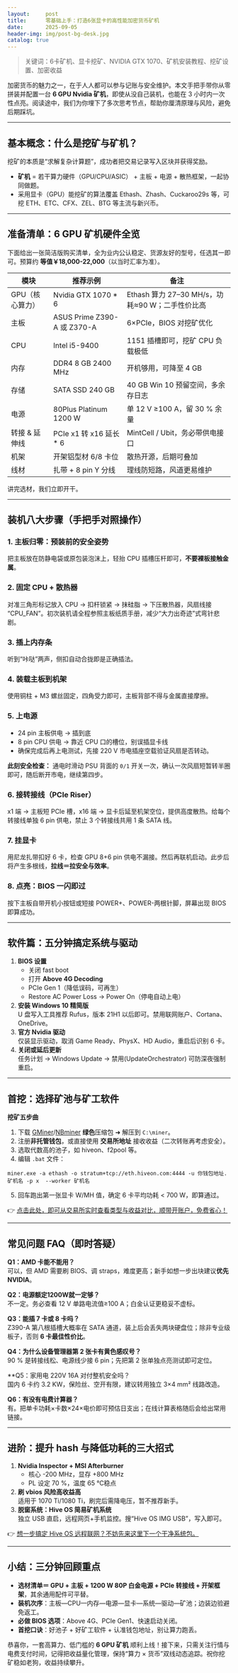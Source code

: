 ```yaml
---
layout:     post
title:      零基础上手：打造6张显卡的高性能加密货币矿机
date:       2025-09-05
header-img: img/post-bg-desk.jpg
catalog: true
---
```


> 关键词：6卡矿机、显卡挖矿、NVIDIA GTX 1070、矿机安装教程、挖矿设置、加密收益

加密货币的魅力之一，在于人人都可以参与记账与安全维护。本文手把手带你从零拼装并配置一台 **6 GPU Nvidia 矿机**，即使从没自己装机，也能在 3 小时内一次性点亮。阅读途中，我们为你埋下了多次思考节点，帮助你厘清原理与风险，避免后期踩坑。

---

## 基本概念：什么是挖矿与矿机？

挖矿的本质是“求解复杂计算题”，成功者把交易记录写入区块并获得奖励。  
- **矿机** = 若干算力硬件（GPU/CPU/ASIC） + 主板 + 电源 + 散热框架，一起协同做题。  
- 采用显卡（GPU）能挖矿的算法覆盖 Ethash、Zhash、Cuckaroo29s 等，可挖 ETH、ETC、CFX、ZEL、BTG 等主流与新兴币。

---

## 准备清单：6 GPU 矿机硬件全览

下面给出一张简洁版购买清单，全为业内公认稳定、货源友好的型号，任选其一即可。预算约 **等值￥18,000-22,000**（以当时汇率为准）。

| 模块 | 推荐示例 | 备注 |
| --- | --- | --- |
| GPU（核心算力） | Nvidia GTX 1070 * 6 | Ethash 算力 27–30 MH/s，功耗≈90 W；二手性价比高 |
| 主板 | ASUS Prime Z390-A 或 Z370-A | 6×PCIe，BIOS 对挖矿优化 |
| CPU | Intel i5-9400 | 1151 插槽即可，挖矿 CPU 负载极低 |
| 内存 | DDR4 8 GB 2400 MHz | 开机够用，可降至 4 GB |
| 存储 | SATA SSD 240 GB | 40 GB Win 10 预留空间，多余存日志 |
| 电源 | 80Plus Platinum 1200 W | 单 12 V ≥100 A，留 30 % 余量 |
| 转接 & 延伸线 | PCIe x1 转 x16 延长 * 6 | MintCell / Ubit，务必带供电接口 |
| 机架 | 开架铝型材 6/8 卡位 | 散热开源，后期可叠加 |
| 线材 | 扎带 + 8 pin Y 分线 | 理线防短路，风道更易维护 |

讲完选材，我们立即开干。

---

## 装机八大步骤（手把手对照操作）

### 1. 主板归零：预装前的安全姿势  
把主板放在防静电袋或原包装泡沫上，轻抬 CPU 插槽压杆即可，**不要裸板接触金属**。

### 2. 固定 CPU + 散热器  
对准三角形标记放入 CPU → 扣杆锁紧 → 抹硅脂 → 下压散热器，风扇线接 “CPU_FAN”。初次装机请全程参照主板纸质手册，减少“大力出奇迹”式弯针悲剧。

### 3. 插上内存条  
听到“咔哒”两声，侧扣自动合拢即是正确插法。

### 4. 装载主板到机架  
使用铜柱 + M3 螺丝固定，四角受力即可，主板背部不得与金属直接摩擦。

### 5. 上电源  
- 24 pin 主板供电 → 插到底  
- 8 pin CPU 供电 → 靠近 CPU 口的槽位，别误插显卡线  
- 确保完成后再上电测试，先接 220 V 市电插座空载验证风扇是否转动。

**此刻安全检查：** 通电时滑动 PSU 背面的 `0/1` 开关一次，确认一次风扇短暂转半圈即可，随后断开市电，继续第四步。

### 6. 接转接线（PCIe Riser）  
x1 端 → 主板短 PCIe 槽，x16 端 → 显卡后延至机架空位，提供高度散热。给每个转接线单独 6 pin 供电，禁止 3 个转接线共用 1 条 SATA 线。

### 7. 挂显卡  
用尼龙扎带扣好 6 卡，检查 GPU 8+6 pin 供电不漏接。然后再联机启动。此步后将产生多根线，**拉线＝拉安全与效率**。

### 8. 点亮：BIOS 一闪即过  
按下主板自带开机小按钮或短接 POWER+、POWER-两根针脚，屏幕出现 BIOS 即算成功。

---

## 软件篇：五分钟搞定系统与驱动

1. **BIOS 设置**  
   - 关闭 fast boot  
   - 打开 **Above 4G Decoding**  
   - PCIe Gen 1（降低误码，可再生）  
   - Restore AC Power Loss → Power On（停电自动上电）
2. **安装 Windows 10 精简版**  
   U 盘写入工具推荐 Rufus，版本 21H1 以后即可。禁用联网账户、Cortana、OneDrive。
3. **官方 Nvidia 驱动**  
   仅装显示驱动，取消 Game Ready、PhysX、HD Audio，重启后识别 6 卡。
4. **关闭或延后更新**  
   任务计划 → Windows Update → 禁用(UpdateOrchestrator) 可防深夜强制重启。

---

## 首挖：选择矿池与矿工软件

**挖矿五步曲**  
1. 下载 [GMiner](https://github.com/develsoftware/GMinerRelease)/[NBminer](https://github.com/NebuTech/NBMiner) **绿色**压缩包 ➜ 解压到 `C:\miner`。  
2. 注册**非托管钱包**，或直接使用 **交易所地址** 接收收益（二次转账再考虑安全）。  
3. 选取代数高的池子，如 hiveon、f2pool 等。  
4. 编辑 `.bat` 文件：  

```
miner.exe -a ethash -o stratum+tcp://eth.hiveon.com:4444 -u 你钱包地址.矿机名 -p x  --worker 矿机名
```

5. 回车跑出第一张显卡 W/MH 值，确定 6 卡平均功耗 < 700 W，即算通过。

👉 [点击此处，即可从交易所实时查看类型与收益对比，顺带开账户，免费省心！](https://okxdog.com/)

---

## 常见问题 FAQ（即时答疑）

**Q1：AMD 卡能不能用？**  
可以，但 AMD 需要刷 BIOS、调 straps，难度更高；新手如想一步出块建议**优先 NVIDIA**。

**Q2：电源额定1200W就一定够？**  
不一定。务必查看 12 V 单路电流值≥100 A；白金认证更稳妥不虚标。

**Q3：能插 7 卡或 8 卡吗？**  
Z390-A 第八根插槽大概率在 SATA 通道，装上后会丢失两块硬盘位；除非专业级板子，否则 **6 卡最佳性价比**。

**Q4：为什么设备管理器第 2 张卡有黄色感叹号？**  
90 % 是转接线松、电源线少接 6 pin；先把第 2 张单独点亮测试即可定位。

**Q5：家用电 220V 16A 对付整机安全吗？  
国内 6 卡约 3.2 KW，保险丝、空开有限，建议转用独立 3×4 mm² 线路改造。

**Q6：有没有电费计算器？**  
有。把单卡功耗×卡数×24×电价即可预估日支出；在线计算表格随后会给出常用链接。

---

## 进阶：提升 hash 与降低功耗的三大招式

1. **Nvidia Inspector + MSI Afterburner**  
   - 核心 -200 MHz，显存 +800 MHz  
   - PL 设定 70 %，温度 65 ℃稳点
2. **刷 vbios 风险高收益高**  
   适用于 1070 Ti/1080 Ti，刷完后需降电压，暂不推荐新手。
3. **脱窗系统：Hive OS 简易矿机系统**  
   独立 USB 直启，远程网页+手机监控。搜“Hive OS IMG USB”，写入即可。  

👉 [想一步搞定 Hive OS 远程联网？不妨先来这里下一个干净系统包。](https://okxdog.com/)

---

## 小结：三分钟回顾重点

- **选材清单＝ GPU + 主板 + 1200 W 80P 白金电源 + PCIe 转接线 + 开架框架**，其余通用配件可平替。  
- **装机次序**：主板—CPU—内存—电源—显卡—系统—驱动—矿池；边装边验避免返工。  
- **必做 BIOS 选项**：Above 4G、PCIe Gen1、快速启动关闭。  
- **首挖口诀**：好池子 + 好矿工软件 + 认准钱包地址，别让算力跑丢。  

恭喜你，一套高算力、低门槛的 **6 GPU 矿机** 顺利上线！接下来，只需关注行情与电费支付时间，记得把收益量化管理，保持“算力 × 货币”双线动态追踪。祝你挖矿稳如老狗，收益持续攀升。